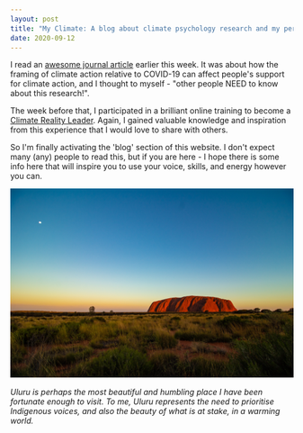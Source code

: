 ```yaml
---
layout: post
title: "My Climate: A blog about climate psychology research and my personal climate actions"
date: 2020-09-12
---
```


I read an <a href="https://www.sciencedirect.com/science/article/pii/S027249442030387X">awesome journal article</a> earlier this week. It was about how the framing of climate action relative to COVID-19 can affect people's support for climate action, and I thought to myself - "other people NEED to know about this research!".

The week before that, I participated in a brilliant online training to become a <a href="https://www.climaterealityglobaltraining.com/">Climate Reality Leader</a>. Again, I gained valuable knowledge and inspiration from this experience that I would love to share with others.

So I'm finally activating the 'blog' section of this website. I don't expect many (any) people to read this, but if you are here - I hope there is some info here that will inspire you to use your voice, skills, and energy however you can. 

![Uluru by Ondrej Machart](./ondrej-machart-uluru.jpg)

<!-- <img src="ondrej-machart-uluru.jpg" alt="Uluru by Ondrej Machart"/> -->

*Uluru is perhaps the most beautiful and humbling place I have been fortunate enough to visit. To me, Uluru represents the need to prioritise Indigenous voices, and also the beauty of what is at stake, in a warming world.*
